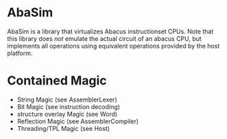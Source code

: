 # AbaSim

AbaSim is a library that virtualizes Abacus instructionset CPUs.
Note that this library does *not* emulate the actual circuit of an abacus CPU, but implements all operations using equivalent operations provided by the host platform.

# Contained Magic

- String Magic (see AssemblerLexer)
- Bit Magic (see instruction decoding)
- structure overlay Magic (see Word)
- Reflection Magic (see AssemblerCompiler)
- Threading/TPL Magic (see Host)